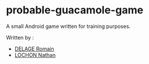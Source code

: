 # probable-guacamole-game

A small Android game written for training purposes.

Written by :
- [DELAGE Romain](https://github.com/RomDlg)
- [LOCHON Nathan](https://github.com/limentic)